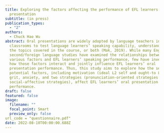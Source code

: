 ```yaml
---
title: Exploring the factors affecting the performance of EFL learners’ oral
  presentation
subtitle: (in press)
publication_types:
  - "2"
authors:
  - Chuck Hao Wu
abstract: Oral presentations are widely adopted by language teachers in EFL
  classrooms to test language learners’ speaking capability, understanding of
  the topics covered in the course, or both (Mak, 2019). While many English as
  second/foreign language studies have examined the relationships between
  various factors and EFL learners’ speaking performance, few have investigated
  how those factors interact and jointly influence EFL learners’ oral
  presentation performance. Thus, this study aims to explore how the seven
  potential factors, including motivation (ideal L2 self and ought-to L2 self),
  grit, anxiety, and two strategies (pronunciation-oriented strategies and
  social-affective strategies), affect EFL learners’ oral presentation
  performance.
draft: false
featured: false
image:
  filename: ""
  focal_point: Smart
  preview_only: false
url_code = "questionnaire.pdf"
date: 2022-08-10T00:00:00.688Z
---
```

